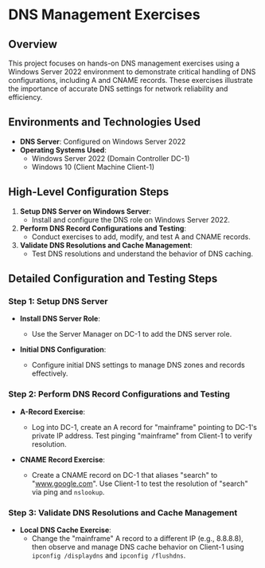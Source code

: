 # DNS Management Exercises

## Overview
This project focuses on hands-on DNS management exercises using a Windows Server 2022 environment to demonstrate critical handling of DNS configurations, including A and CNAME records. These exercises illustrate the importance of accurate DNS settings for network reliability and efficiency.

## Environments and Technologies Used
- **DNS Server**: Configured on Windows Server 2022
- **Operating Systems Used**:
  - Windows Server 2022 (Domain Controller DC-1)
  - Windows 10 (Client Machine Client-1)

## High-Level Configuration Steps
1. **Setup DNS Server on Windows Server**:
   - Install and configure the DNS role on Windows Server 2022.
2. **Perform DNS Record Configurations and Testing**:
   - Conduct exercises to add, modify, and test A and CNAME records.
3. **Validate DNS Resolutions and Cache Management**:
   - Test DNS resolutions and understand the behavior of DNS caching.

## Detailed Configuration and Testing Steps

### Step 1: Setup DNS Server
- **Install DNS Server Role**:
  - Use the Server Manager on DC-1 to add the DNS server role.

- **Initial DNS Configuration**:
  - Configure initial DNS settings to manage DNS zones and records effectively.

### Step 2: Perform DNS Record Configurations and Testing
- **A-Record Exercise**:
  - Log into DC-1, create an A record for "mainframe" pointing to DC-1's private IP address. Test pinging "mainframe" from Client-1 to verify resolution.

- **CNAME Record Exercise**:
  - Create a CNAME record on DC-1 that aliases "search" to "www.google.com". Use Client-1 to test the resolution of "search" via ping and `nslookup`.

### Step 3: Validate DNS Resolutions and Cache Management
- **Local DNS Cache Exercise**:
  - Change the "mainframe" A record to a different IP (e.g., 8.8.8.8), then observe and manage DNS cache behavior on Client-1 using `ipconfig /displaydns` and `ipconfig /flushdns`.
